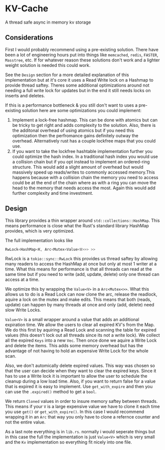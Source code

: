# KV-Cache
A thread safe async in memory kv storage

## Considerations
First I would probably recommend using a pre-existing solution. There have been a lot of engineering hours put into things like `memcached`, `redis`, `FASTER`, `Masstree`, etc. If for whatever reason these solutions don't work and a lighter weight solution is needed this could work.

See the `Design` section for a more detailed explanation of this implementation but at it's core it uses a Read Write lock on a Hashmap to provide thread saftey. Theres some additional optimizations around not needing a full write lock for updates but in the end it still needs locks on inserts and deletes. 

If this is a performance bottleneck & you still don't want to uses a pre-existing solution here are some optimizations you could implement:
1. Implement a lock-free hashmap. This can be done with atomics but can be tricky to get right and adds complexity to the solution. Also, there is the additonal overhead of using atomics but if you need this optimization then the perfromance gains definitely outway the overhead. Alternatively rust has a couple lockfree maps that you could use. 
2. If you want to take the lockfree hashtable implementation further you could optimize the hash index. In a traditional hash index you would use a collision chain but if you opt instead to implement an ordered-ring structure. This would add a slight amount of overhead but would massively speed up reads/writes to commonly accessed memory.This happens because with a collision chain the memory you need to access could be at the end of the chain where as with a ring you can move the head to the memory that needs access the most. Again this would add further complexity and time investment.

## Design

This library provides a thin wrapper around `std::collections::HashMap`. This means performance is close what the Rust's standard library HashMap provides, which is very optimized.

The full implementation looks like 
``` Rust
RwLock<HashMap<K, Arc<Mutex<Value<V>>> >>
```
RwLock is a `tokio::sync::RwLock` this provides us thread saftey by allowing many readers to access the HashMap at once but only at most 1 writer at a time. What this means for performance is that all threads can read at the same time but if you need to write (add, update, delete) only one thread can access at a time.

We optimize this by wrapping the `Value<V>` in a `Arc<Mutex<>>`. What this allows us to do is a Read Lock can now clone the arc, release the readlock, aquire a lock on the mutex and make edits. This means that both (reads, update) can happen by many threads at once and only (add, delete) need slow Write Locks.

`Value<V>` is a small wrapper around a value that adds an additional expiration time. We allow the users to clear all expired KV's from the Map. We do this first by aquiring a Read Lock and scanning the table for expired values (this doesn't lock out all threads since its not a write lock). We collect all the expired `Keys` into a new `Vec`. Then once done we aquire a Write Lock and delete the items. This adds some memory overhead but has the advantage of not having to hold an expensive Write Lock for the whole scan. 

Also, we don't automically delete expired values. This way was chosen so that the user can decide when they want to clear the expired keys. Since it has to use a Write lock it is important to allow the user to schedule the cleanup during a low load time. Also, if you want to return false for a value that is expired it is easy to implement. Use `get_with_expire` and then you can use the `.expired()` method to get a `bool`.

We return `Cloned` values in order to insure memory saftey between threads. This means if your `V` is a large expensive value we have to clone it each time you use `get()` or `get_with_expire()`. In this case I would recommend wrapping it in an `Arc` that way you only have to clone a refernce counter and not the entire value.

As a last note everything is in `lib.rs`. normally i would seperate things but in this case the full the implementation is just `Value<V>` which is very small and the `Kv` implementation so everything fit nicely into one file.
